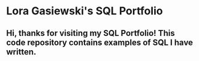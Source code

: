 # Lora Gasiewski's SQL Portfolio

## Hi, thanks for visiting my SQL Portfolio!  This code repository contains examples of SQL I have written.
